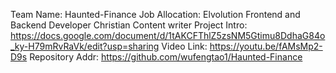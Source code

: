 Team Name: Haunted-Finance
Job Allocation: 
Elvolution
Frontend and Backend Developer
Christian
Content writer
Project Intro: https://docs.google.com/document/d/1tAKCFThlZ5zsNM5Gtimu8DdhaG84o_ky-H79mRvRaVk/edit?usp=sharing
Video Link: https://youtu.be/fAMsMp2-D9s
Repository Addr: https://github.com/wufengtao1/Haunted-Finance